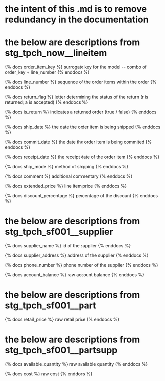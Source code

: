 # the intent of this .md is to remove redundancy in the documentation


# the below are descriptions from stg_tpch_now__lineitem

{% docs order_item_key %} surrogate key for the model -- combo of order_key + line_number {% enddocs %}

{% docs line_number %} sequence of the order items within the order {% enddocs %}

{% docs return_flag %} letter determining the status of the return (r is returned; a is accepted) {% enddocs %}

{% docs is_return %} indicates a returned order (true / false) {% enddocs %}

{% docs ship_date %} the date the order item is being shipped {% enddocs %}

{% docs commit_date %} the date the order item is being commited {% enddocs %}

{% docs receipt_date %} the receipt date of the order item {% enddocs %}

{% docs ship_mode %} method of shipping {% enddocs %}

{% docs comment %} additional commentary {% enddocs %}

{% docs extended_price %} line item price {% enddocs %}

{% docs discount_percentage %} percentage of the discount {% enddocs %}


# the below are descriptions from stg_tpch_sf001__supplier

{% docs supplier_name %} id of the supplier {% enddocs %}

{% docs supplier_address %} address of the supplier {% enddocs %}

{% docs phone_number %} phone number of the supplier {% enddocs %}

{% docs account_balance %} raw account balance {% enddocs %}

# the below are descriptions from stg_tpch_sf001__part

{% docs retail_price %} raw retail price {% enddocs %}

# the below are descriptions from stg_tpch_sf001__partsupp

{% docs available_quantity %} raw available quantity {% enddocs %}

{% docs cost %} raw cost {% enddocs %}
